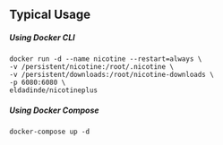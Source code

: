 ## Typical Usage

##### Using Docker CLI
```
docker run -d --name nicotine --restart=always \
-v /persistent/nicotine:/root/.nicotine \
-v /persistent/downloads:/root/nicotine-downloads \
-p 6080:6080 \
eldadinde/nicotineplus
```

##### Using Docker Compose
```
docker-compose up -d
```

